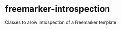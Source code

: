 freemarker-introspection
========================

Classes to allow introspection of a Freemarker template
